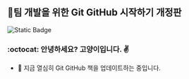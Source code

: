 ## 팀 개발을 위한 Git GitHub 시작하기 개정판

![Static Badge](https://img.shields.io/badge/celestii-Hello_Github-blue)

### :octocat: 안녕하세요? 고양이입니다. :v:

- 🔭 지금 열심히 Git GitHub 책을 업데이트하는 중입니다.
<!--
**celestii/celestii** is a ✨ _special_ ✨ repository because its `README.md` (this file) appears on your GitHub profile.
 👋
Here are some ideas to get you started:

- 🔭 I’m currently working on ...
- 🌱 I’m currently learning ...
- 👯 I’m looking to collaborate on ...
- 🤔 I’m looking for help with ...
- 💬 Ask me about ...
- 📫 How to reach me: ...
- 😄 Pronouns: ...
- ⚡ Fun fact: ...
-->
